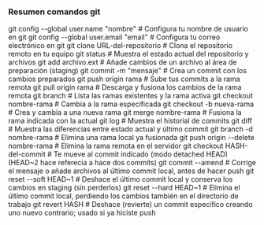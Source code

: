 ### Resumen comandos git

git config --global user.name "nombre"   # Configura tu nombre de usuario en git
git config --global user.email "email"   # Configura tu correo electrónico en git
git clone URL-del-repositorio            # Clona el repositorio remoto en tu equipo
git status                               # Muestra el estado actual del repositorio y archivos
git add archivo.ext                      # Añade cambios de un archivo al área de preparación (staging)
git commit -m "mensaje"                  # Crea un commit con los cambios preparados
git push origin rama                     # Sube tus commits a la rama remota
git pull origin rama                     # Descarga y fusiona los cambios de la rama remota
git branch                               # Lista las ramas existentes y la rama activa
git checkout nombre-rama                 # Cambia a la rama especificada
git checkout -b nueva-rama               # Crea y cambia a una nueva rama
git merge nombre-rama                    # Fusiona la rama indicada con la actual
git log                                  # Muestra el historial de commits
git diff                                 # Muestra las diferencias entre estado actual y último commit
git branch -d nombre-rama                # Elimina una rama local ya fusionada
git push origin --delete nombre-rama     # Elimina la rama remota en el servidor
git checkout HASH-del-commit             # Te mueve al commit indicado (modo detached HEAD) (HEAD~2 hace referecia a hace dos commits)
git commit --amend                       # Corrige el mensaje o añade archivos al último commit local, antes de hacer push
git reset --soft HEAD~1                  # Deshace el último commit local y conserva los cambios en staging (sin perderlos)
git reset --hard HEAD~1                  # Elimina el último commit local, perdiendo los cambios también en el directorio de trabajo
git revert HASH                          # Deshace (revierte) un commit específico creando uno nuevo contrario; usado si ya hiciste push
